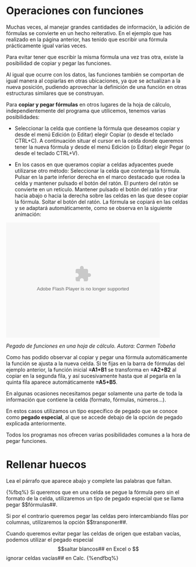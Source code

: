 
# Operaciones con funciones

Muchas veces, al manejar grandes cantidades de información, la adición de fórmulas se convierte en un hecho reiterativo. En el ejemplo que has realizado en la página anterior, has tenido que escribir una fórmula prácticamente igual varias veces.

Para evitar tener que escribir la misma fórmula una vez tras otra, existe la posibilidad de copiar y pegar las funciones.

Al igual que ocurre con los datos, las funciones también se comportan de igual manera al copiarlas en otras ubicaciones, ya que se actualizan a la nueva posición, pudiendo aprovechar la definición de una función en otras estructuras similares que se construyan.

Para **copiar y pegar fórmulas** en otros lugares de la hoja de cálculo, independientemente del programa que utilicemos, tenemos varias posibilidades:

- Seleccionar la celda que contiene la fórmula que deseamos copiar y desde el menú Edición (o Editar) elegir Copiar (o desde el teclado CTRL+C). A continuación situar el cursor en la celda donde queremos tener la nueva fórmula y desde el menú Edición (o Editar) elegir Pegar (o desde el teclado CTRL+V).

- En los casos en que queramos copiar a celdas adyacentes puede utilizarse otro método: Seleccionar la celda que contenga la fórmula. Pulsar en la parte inferior derecha en el marco destacado que rodea la celda y mantener pulsado el botón del ratón. El puntero del ratón se convierte en un retículo. Mantener pulsado el botón del ratón y tirar hacia abajo o hacia la derecha sobre las celdas en las que desee copiar la fórmula. Soltar el botón del ratón. La fórmula se copiará en las celdas y se adaptará automáticamente, como se observa en la siguiente animación:

<object data="http://aularagon.catedu.es/materialesaularagon2013/hojacalc/CURSO/ZIPs/Modulo_2/suma.swf" height="315" type="application/x-shockwave-flash" width="420"><param name="src" value="http://aularagon.catedu.es/materialesaularagon2013/hojacalc/CURSO/ZIPs/Modulo_2/suma.swf"/></object>

*Pegado de funciones en una hoja de cálculo. Autora: Carmen Tobeña*

Como has podido observar al copiar y pegar una fórmula automáticamente la función se ajusta a la nueva celda. Si te fijas en la barra de fórmulas del ejemplo anterior, la función inicial **=A1+B1** se transforma en **=A2+B2** al copiar en la segunda fila, y así sucesivamente hasta que al pegarla en la quinta fila aparece automáticamente **=A5+B5**.

En algunas ocasiones necesitamos pegar solamente una parte de toda la información que contiene la celda (formato, fórmulas, números...).

En estos casos utilizamos un tipo específico de pegado que se conoce como **pegado especial**, al que se accede debajo de la opción de pegado explicada anteriormente.

Todos los programas nos ofrecen varias posibilidades comunes a la hora de pegar funciones.

# Rellenar huecos

Lea el párrafo que aparece abajo y complete las palabras que faltan.

{%fbq%}
Si queremos que en una celda se pegue la fórmula pero sin el formato de la celda, utilizaremos un tipo de pegado especial que se llama pegar $$fórmulas##.

Si por el contrario queremos pegar las celdas pero intercambiando filas por columnas, utilizaremos la opción $$transponer##.

Cuando queremos evitar pegar las celdas de origen que estaban vacías, podemos utilizar el pegado especial $$saltar blancos## en Excel o $$ignorar celdas vacías## en Calc.
{%endfbq%}